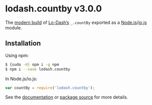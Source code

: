 # lodash.countby v3.0.0

The [modern build](https://github.com/lodash/lodash/wiki/Build-Differences) of [Lo-Dash’s](https://lodash.com/) `_.countBy` exported as a [Node.js](http://nodejs.org/)/[io.js](https://iojs.org/) module.

## Installation

Using npm:

```bash
$ {sudo -H} npm i -g npm
$ npm i --save lodash.countby
```

In Node.js/io.js:

```js
var countBy = require('lodash.countby');
```

See the [documentation](https://lodash.com/docs#countBy) or [package source](https://github.com/lodash/lodash/blob/3.0.0-npm-packages/lodash.countby) for more details.
